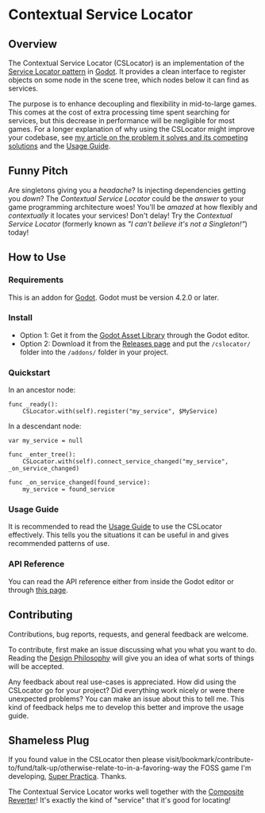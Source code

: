 
# Contextual Service Locator

## Overview

The Contextual Service Locator (CSLocator) is an implementation of the [Service Locator pattern](https://gameprogrammingpatterns.com/service-locator.html) in [Godot](https://godotengine.org/). It provides a clean interface to register objects on some node in the scene tree, which nodes below it can find as services.

The purpose is to enhance decoupling and flexibility in mid-to-large games. This comes at the cost of extra processing time spent searching for services, but this decrease in performance will be negligible for most games. For a longer explanation of why using the CSLocator might improve your codebase, see [my article on the problem it solves and its competing solutions](https://codeberg.org/svetogam/ContextualServiceLocator/wiki/Problem-and-Solutions) and the [Usage Guide](https://codeberg.org/svetogam/cslocator/wiki/Usage-Guide).


## Funny Pitch

Are singletons giving you a *headache*? Is injecting dependencies getting you *down*? The *Contextual Service Locator* could be the *answer* to your game programming architecture woes! You'll be *amazed* at how flexibly and *contextually* it locates your services! Don't delay! Try the *Contextual Service Locator* (formerly known as *"I can't believe it's not a Singleton!"*) today!


## How to Use

### Requirements

This is an addon for [Godot](https://godotengine.org/). Godot must be version 4.2.0 or later.


### Install

* Option 1: Get it from the [Godot Asset Library](https://godotengine.org/asset-library/asset) through the Godot editor.
* Option 2: Download it from the [Releases page](https://codeberg.org/svetogam/cslocator/releases) and put the `/cslocator/` folder into the `/addons/` folder in your project.


### Quickstart

In an ancestor node:

```
func _ready():
	CSLocator.with(self).register("my_service", $MyService)
```

In a descendant node:
```
var my_service = null

func _enter_tree():
	CSLocator.with(self).connect_service_changed("my_service", _on_service_changed)
	
func _on_service_changed(found_service):
	my_service = found_service
```


### Usage Guide

It is recommended to read the [Usage Guide](https://codeberg.org/svetogam/cslocator/wiki/Usage-Guide) to use the CSLocator effectively. This tells you the situations it can be useful in and gives recommended patterns of use.


### API Reference

You can read the API reference either from inside the Godot editor or through [this page](https://codeberg.org/svetogam/cslocator/wiki/API-Reference).


## Contributing

Contributions, bug reports, requests, and general feedback are welcome.

To contribute, first make an issue discussing what you what you want to do. Reading the [Design Philosophy](https://codeberg.org/svetogam/cslocator/wiki/Design-Philosophy) will give you an idea of what sorts of things will be accepted.

Any feedback about real use-cases is appreciated. How did using the CSLocator go for your project? Did everything work nicely or were there unexpected problems? You can make an issue about this to tell me. This kind of feedback helps me to develop this better and improve the usage guide.


## Shameless Plug

If you found value in the CSLocator then please visit/bookmark/contribute-to/fund/talk-up/otherwise-relate-to-in-a-favoring-way the FOSS game I'm developing, [Super Practica](https://superpractica.org/). Thanks.

The Contextual Service Locator works well together with the [Composite Reverter](https://codeberg.org/svetogam/creverter)! It's exactly the kind of "service" that it's good for locating!
